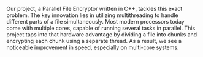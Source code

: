 Our project, a Parallel File Encryptor written in C++, tackles this exact problem. The key
innovation lies in utilizing multithreading to handle different parts of a file simultaneously.
Most modern processors today come with multiple cores, capable of running several tasks in
parallel. This project taps into that hardware advantage by dividing a file into chunks and
encrypting each chunk using a separate thread. As a result, we see a noticeable improvement
in speed, especially on multi-core systems.

